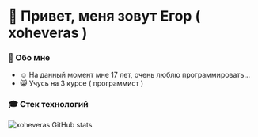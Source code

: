 # 👻 Привет, меня зовут Егор ( xoheveras )
### 👦 Обо мне
<ul>
  <li>☺ На данный момент мне 17 лет, очень люблю программировать...</li>
  <li>😸 Учусь на 3 курсе ( программист )</li>
</ul>

### 🎓 Стек технологий

![xoheveras GitHub stats](https://github-readme-stats.vercel.app/api?username=xoheveras&count_private=true&show_icons=true)
